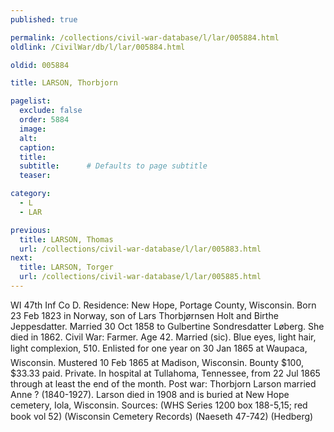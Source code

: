 ```yaml
---
published: true

permalink: /collections/civil-war-database/l/lar/005884.html
oldlink: /CivilWar/db/l/lar/005884.html

oldid: 005884

title: LARSON, Thorbjorn

pagelist:
  exclude: false
  order: 5884
  image: 
  alt:
  caption:
  title:
  subtitle:      # Defaults to page subtitle
  teaser:

category: 
  - L 
  - LAR

previous:
  title: LARSON, Thomas
  url: /collections/civil-war-database/l/lar/005883.html  
next:
  title: LARSON, Torger
  url: /collections/civil-war-database/l/lar/005885.html   
---
```

WI 47th Inf Co D. Residence: New Hope, Portage County, Wisconsin. Born 23 Feb 1823 in Norway, son of Lars Thorbj&oslash;rnsen Holt and Birthe Jeppesdatter. Married 30 Oct 1858 to Gulbertine Sondresdatter L&oslash;berg. She died in 1862. Civil War: Farmer. Age 42. Married (sic). Blue eyes, light hair, light complexion, 5&#146;10&#148;. Enlisted for one year on 30 Jan 1865 at Waupaca, Wisconsin. Mustered 10 Feb 1865 at Madison, Wisconsin. Bounty $100, $33.33 paid. Private. In hospital at Tullahoma, Tennessee, from 22 Jul 1865 through at least the end of the month. Post war: Thorbjorn Larson married Anne ? (1840-1927). Larson died in 1908 and is buried at New Hope cemetery, Iola, Wisconsin. Sources: (WHS Series 1200 box 188-5,15; red book vol 52) (Wisconsin Cemetery Records) (Naeseth &#146;47-742) (Hedberg)